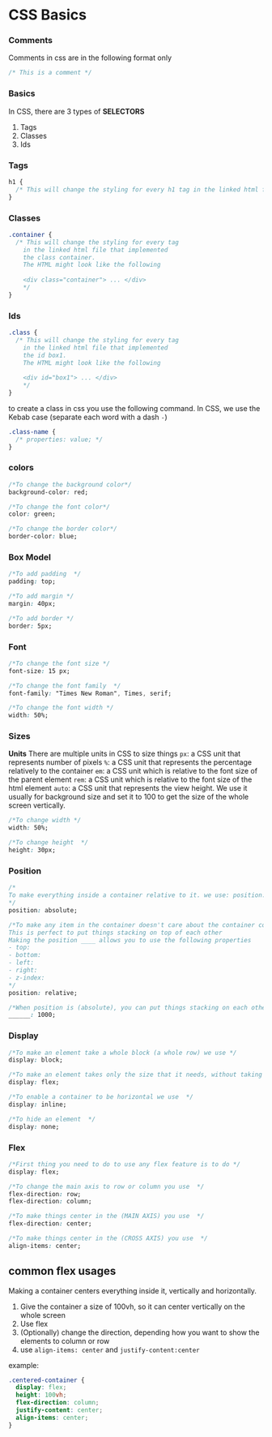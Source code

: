 # CSS Basics

### Comments

Comments in css are in the following format only

```css
/* This is a comment */
```

### Basics

In CSS, there are 3 types of **SELECTORS**

1. Tags
2. Classes
3. Ids

### Tags

```css
h1 {
  /* This will change the styling for every h1 tag in the linked html file */
}
```

### Classes

```css
.container {
  /* This will change the styling for every tag 
    in the linked html file that implemented 
    the class container. 
    The HTML might look like the following
    
    <div class="container"> ... </div>
    */
}
```

### Ids

```css
.class {
  /* This will change the styling for every tag 
    in the linked html file that implemented 
    the id box1. 
    The HTML might look like the following
    
    <div id="box1"> ... </div>
    */
}
```

to create a class in css you use the following command.
In CSS, we use the Kebab case (separate each word with a dash `-`)

```css
.class-name {
  /* properties: value; */
}
```

### colors

```css
/*To change the background color*/
background-color: red;

/*To change the font color*/
color: green;

/*To change the border color*/
border-color: blue;
```

### Box Model

```css
/*To add padding  */
padding: top;

/*To add margin */
margin: 40px;

/*To add border */
border: 5px;
```

### Font

```css
/*To change the font size */
font-size: 15 px;

/*To change the font family  */
font-family: "Times New Roman", Times, serif;

/*To change the font width */
width: 50%;
```

### Sizes

**Units**
There are multiple units in CSS to size things
`px`: a CSS unit that represents number of pixels
`%`: a CSS unit that represents the percentage relatively to the container
`em`: a CSS unit which is relative to the font size of the parent element
`rem`: a CSS unit which is relative to the font size of the html element
`auto`: a CSS unit that represents the view height. We use it usually for background size and set it to 100 to get the size of the whole screen vertically.

```css
/*To change width */
width: 50%;

/*To change height  */
height: 30px;
```

### Position

```css
/*
To make everything inside a container relative to it. we use: position: ___
*/
position: absolute;

/*To make any item in the container doesn't care about the container content, and it doesn't mind being on top of the over elements we use position: ____
This is perfect to put things stacking on top of each other
Making the position ____ allows you to use the following properties
- top:
- bottom: 
- left: 
- right: 
- z-index: 
*/
position: relative;

/*When position is (absolute), you can put things stacking on each other, but you can specify which element should be on visible on the top of another element, we use ___ and add a higher number to it */
______: 1000;
```

### Display

```css
/*To make an element take a whole block (a whole row) we use */
display: block;

/*To make an element takes only the size that it needs, without taking a whole row  */
display: flex;

/*To enable a container to be horizontal we use  */
display: inline;

/*To hide an element  */
display: none;
```

### Flex

```css
/*First thing you need to do to use any flex feature is to do */
display: flex;

/*To change the main axis to row or column you use  */
flex-direction: row;
flex-direction: column;

/*To make things center in the (MAIN AXIS) you use  */
flex-direction: center;

/*To make things center in the (CROSS AXIS) you use  */
align-items: center;
```

## common flex usages

Making a container centers everything inside it, vertically and horizontally.

1. Give the container a size of 100vh, so it can center vertically on the whole screen
2. Use flex
3. (Optionally) change the direction, depending how you want to show the elements to column or row
4. use `align-items: center` and `justify-content:center`

example:

```css
.centered-container {
  display: flex;
  height: 100vh;
  flex-direction: column;
  justify-content: center;
  align-items: center;
}
```
